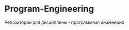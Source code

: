 # Program-Engineering
Репозиторий для дисциплины - программная инженерия 
<h1 Проект включает в себя сайт и модильное приложение для OS Android \>

